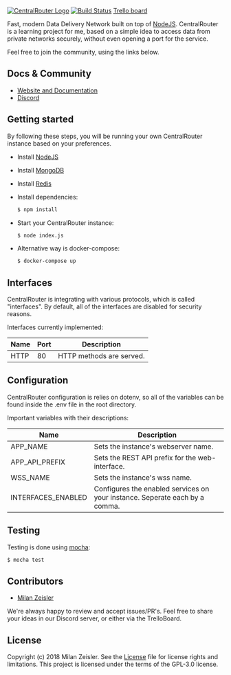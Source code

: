 [![CentralRouter Logo](https://image.ibb.co/mSKP3z/centralrouter_branding_logo.png)](https://centralrouter.github.io/)
[![Build Status](https://travis-ci.org/CentralRouterJS/CentralRouter.svg?branch=master)](https://travis-ci.org/CentralRouterJS/CentralRouter) [Trello board](https://trello.com/b/fp6jPIC9/centralrouter-roadmap)

Fast, modern Data Delivery Network built on top of [NodeJS](http://nodejs.org). 
CentralRouter is a learning project for me, based on a simple idea to access data from private
networks securely, without even opening a port for the service.

Feel free to join the community, using the links below.

## Docs & Community

* [Website and Documentation](https://centralrouter.github.io/)
* [Discord](https://discord.gg/n9yFj2F)

## Getting started

By following these steps, you will be running your own CentralRouter instance 
based on your preferences.

 * Install [NodeJS](https://nodejs.org/)
 * Install [MongoDB](https://www.mongodb.com/)
 * Install [Redis](https://redis.io/)
 
 * Install dependencies:
    ```bash
    $ npm install
    ```

* Start your CentralRouter instance:
    ```bash
    $ node index.js
    ```

* Alternative way is docker-compose:
    ```bash
    $ docker-compose up
    ```

## Interfaces

CentralRouter is integrating with various protocols, which is called "interfaces".
By default, all of the interfaces are disabled for security reasons.

Interfaces currently implemented:

| Name | Port | Description |
| ---- | ---- | ----------- |
| HTTP |  80  | HTTP methods are served. |

## Configuration

CentralRouter configuration is relies on dotenv, so all of the variables can be found
inside the .env file in the root directory.

Important variables with their descriptions:

| Name | Description |
| ---- | ----------- |
| APP_NAME | Sets the instance's webserver name. |
| APP_API_PREFIX | Sets the REST API prefix for the web-interface. |
| WSS_NAME | Sets the instance's wss name. |
| INTERFACES_ENABLED | Configures the enabled services on your instance. Seperate each by a comma. |

## Testing

Testing is done using [mocha](https://mochajs.org/):

```bash
$ mocha test
```

## Contributors

* [Milan Zeisler](https://github.com/LeFizzy/)

We're always happy to review and accept issues/PR's.
Feel free to share your ideas in our Discord server, or either via the TrelloBoard.

## License

Copyright (c) 2018 Milan Zeisler. See the [License](LICENSE) file for license rights and limitations. This project is licensed under the terms of the GPL-3.0 license.
